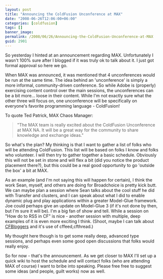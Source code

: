 ```yaml
---
layout: post
title: "Announcing the ColdFusion Unconference at MAX"
date: "2008-06-26T12:06:00+06:00"
categories: [coldfusion]
tags: []
banner_image: 
permalink: /2008/06/26/Announcing-the-ColdFusion-Unconference-at-MAX
guid: 2901
---
```


So yesterday I hinted at an announcement regarding MAX. Unfortunately I wasn't 100% sure after I blogged if it was truly ok to talk about it. I just got formal approval so here we go. 

When MAX was announced, it was mentioned that 4 unconferences would be run at the same time. The idea behind an 'unconference' is simply a more informal, community-driven conference. So while Adobe is (properly) exercising content control over the main sessions, the unconferences can be a bit more... loose in their content. While I'm not exactly sure what the other three will focus on, one unconference will be specifically on everyone's favorite programming language - ColdFusion!

To quote Ted Patrick, MAX Chaos Manager:

<blockquote>
<p>
"The MAX team is really excited about the ColdFusion Unconference at MAX NA. It will be a great way for the community to share knowledge and exchange ideas."
</p>
</blockquote>

So what's the plan? My thinking is that I want to gather a list of folks who will be attending ColdFusion. This list will be based on folks I know and folks who volunteer. I will then try to gather together a basic schedule. Obviously this will not be set in stone and will flex a bit (did you notice the product placement there?), but this could be a real good opportunity to go 'outside the box' a bit at MAX. 

As an example (and I'm not saying this will happen for certain), I think the work Sean, myself, and others are doing for Broadchoice is pretty kick butt. We can maybe plan a session where Sean talks about the cool stuff he did with Transfer and clusters, and I can speak about what I did to enable dynamic plug and play applications within a greater Model-Glue framework. Joe could perhaps give an update on Model-Glue 3 (if it's not done by then, but I'm sure it will be). I'm a big fan of show and tell. While a session on "How do to RSS in CF" is nice - another session with multiple, deep examples of it is even more exciting I think. (Shoot, maybe I can talk about <a href="http://www.coldfusionbloggers.org">CFBloggers</a> and it's use of cffeed,cfthread.)

My thought here though is to get some really deep, advanced type sessions, and perhaps even some good open discussions that folks would really enjoy.

So for now - that's the announcement. As we get closer to MAX I'll set up a quick wiki to host the schedule and will contact folks (who are attending MAX of course) I want to bribe into speaking. Please free free to suggest some ideas (and people, guilt works) now as well.